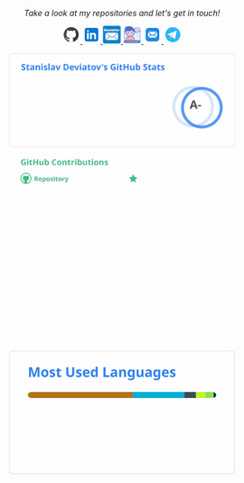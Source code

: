 <!-- Social Section --> 
 <p align="center"> 
   <i>Take a look at my repositories and let's get in touch!</i> 
 
 <p align="center"> 
   <a href= "https://github.com/stn1slv/"> 
     <img src="img/icons/github.png"/> 
   </a> 
   <a href= "https://www.linkedin.com/in/stn1slv/"> 
     <img src="img/icons/linkedin.png"/> 
   </a> 
  
  <!--a href= "https://twitter.com/stn1slv"> 
     <img src="img/icons/twitter.png"/> 
   </a-->

  <a href="https://www.linkedin.com/build-relation/newsletter-follow?entityUrn=7263963549411004416"> 
     <img src="img/icons/newsletter.png"/> 
   </a> 

  
  <a href="https://wearecommunity.io/collections/Rm1yJsMC6Z"> 
     <img src="img/icons/talks.png"/> 
   </a>
  <a href="mailto:devyatov@gmail.com"> 
     <img src="img/icons/mail.png"/> 
   </a> 
   
   <a href= "https://telegram.me/stn1slv"> 
     <img src="img/icons/telegram.png"/> 
   </a>
 </p> 
 
<p align="center">
<!-- GitHub Stats -->
<picture>
<source srcset="https://raw.githubusercontent.com/stn1slv/stn1slv/main/img/github-stats-dark.svg" media="(prefers-color-scheme: dark)" width="400"/>
<source srcset="https://raw.githubusercontent.com/stn1slv/stn1slv/main/img/github-stats-light.svg" media="(prefers-color-scheme: light), (prefers-color-scheme: no-preference)" width="400"/>
<img src="img/github-stats.svg" width="400" />
</picture><br/>

<!-- GitHub Streak Stats -->
<!--picture>
<source  srcset="https://raw.githubusercontent.com/stn1slv/stn1slv/main/img/streak-stats-dark.svg" media="(prefers-color-scheme: dark)" width="400"/>
<source srcset="https://raw.githubusercontent.com/stn1slv/stn1slv/main/img/streak-stats-light.svg" media="(prefers-color-scheme: light), (prefers-color-scheme: no-preference)" width="400"/>
<img src="img/streak-stats.svg" width="400" />
</picture><br/-->

<!-- GitHub Contributor -->
<picture>
<source  srcset="https://raw.githubusercontent.com/stn1slv/stn1slv/main/img/github-contributor-dark.svg" media="(prefers-color-scheme: dark)" width="400"/>
<source srcset="https://raw.githubusercontent.com/stn1slv/stn1slv/main/img/github-contributor-light.svg" media="(prefers-color-scheme: light), (prefers-color-scheme: no-preference)" width="400"/>
<img src="img/github-contributor-light.svg" width="400" />
</picture><br/>

<!-- Most used languages -->
<picture>
<source  srcset="https://raw.githubusercontent.com/stn1slv/stn1slv/main/img/top-langs-dark.svg" media="(prefers-color-scheme: dark)" width="400"/>
<source srcset="https://raw.githubusercontent.com/stn1slv/stn1slv/main/img/top-langs-light.svg" media="(prefers-color-scheme: light), (prefers-color-scheme: no-preference)" width="400"/>
<img src="img/top-langs.svg" width="400" />
</picture>

<!-- GitHub Trophy-->
<!--img src="https://github-profile-trophy.vercel.app/?username=stn1slv&row=2&column=3&no-bg=true&theme=darkhub&no-frame=true" alt="stn1slv"/-->
 </p>
